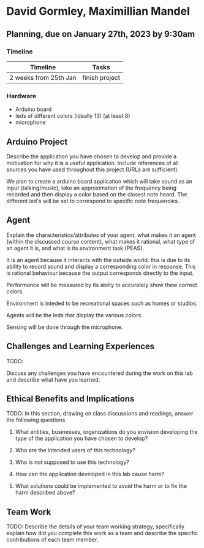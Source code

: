 # David Gormley, Maximillian Mandel

## Planning, due on January 27th, 2023 by 9:30am

### Timeline

|  Timeline  |    Tasks    |
| ---------- | ----------- |
|   2 weeks from 25th Jan    |    finish project  |

### Hardware 

- Arduino board
- leds of different colors (ideally 13) (at least 8)
- microphone

## Arduino Project

Describe the application you have chosen to develop and provide a motivation for why it is a useful application. Include  references of all sources you have used throughout this project (URLs are sufficient).

We plan to create a arduino board application which will take sound as an input (talking/music), take an approximation of the frequency being recorded and then display a color based on the closest note heard. The different led's will be set to correspond to specific note frequencies.
## Agent

Explain the characteristics/attributes of your agent, what makes it an agent (within the discussed course content), what makes it rational, what type of an agent it is, and what is its environment task (PEAS).

It is an agent because it interacts with the outside world. this is due to its ability to record sound and display a corresponding color in response. This is rational behaviour because the output corresponds directly to the input.

Performance will be measured by its abiity to accurately show thew correct colors.

Environment is inteded to be recreational spaces such as homes or studios.

Agents will be the leds that display the various colors.

Sensing will be done through the microphone.

## Challenges and Learning Experiences

TODO:

Discuss any challenges you have encountered during the work on this lab and  describe what have you learned. 

## Ethical Benefits and Implications

TODO:
In this section, drawing on class discussions and readings, answer the following questions

1. What entities, businesses, organizations do you envision developing the type of the application you have chosen to develop?

2. Who are the intended users of this technology?

3. Who is not supposed to use this technology?

4. How can the application developed in this lab cause harm?

5. What solutions could be implemented to avoid the harm or to fix the harm described above?

## Team Work

TODO:
Describe the details of your team working strategy, specifically explain how did you complete this work as a team and describe the specific contributions of each team member. 
